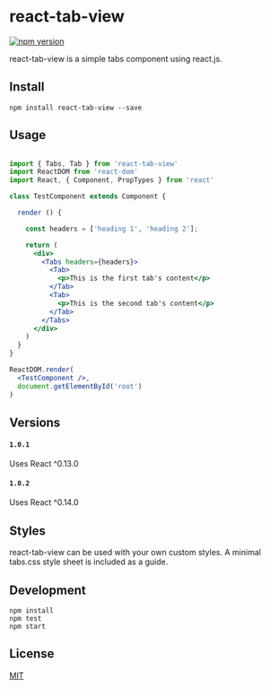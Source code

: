 # react-tab-view

[![npm version](https://badge.fury.io/js/react-tab-view.svg)](https://badge.fury.io/js/react-tab-view)

react-tab-view is a simple tabs component using react.js.

## Install

`npm install react-tab-view --save`

## Usage

```jsx

import { Tabs, Tab } from 'react-tab-view'
import ReactDOM from 'react-dom'
import React, { Component, PropTypes } from 'react'

class TestComponent extends Component {

  render () {

    const headers = ['heading 1', 'heading 2'];

    return (
      <div>
        <Tabs headers={headers}>
          <Tab>
            <p>This is the first tab's content</p>
          </Tab>
          <Tab>
            <p>This is the second tab's content</p>
          </Tab>
        </Tabs>
      </div>
    )
  }
}

ReactDOM.render(
  <TestComponent />, 
  document.getElementById('root')
)

```

## Versions

#### `1.0.1` 
Uses React ^0.13.0

#### `1.0.2` 
Uses React ^0.14.0

## Styles

react-tab-view can be used with your own custom styles. A minimal tabs.css style sheet is included as a guide.

## Development
    
    npm install
    npm test
    npm start

## License

[MIT](http://isekivacenz.mit-license.org/)